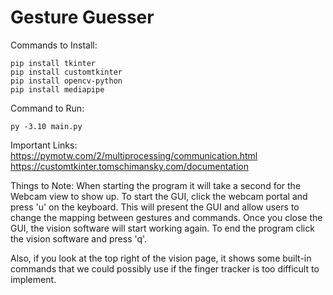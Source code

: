 # Gesture Guesser

Commands to Install:
```
pip install tkinter
pip install customtkinter
pip install opencv-python
pip install mediapipe
```

Command to Run:
```
py -3.10 main.py
```

Important Links:
https://pymotw.com/2/multiprocessing/communication.html
https://customtkinter.tomschimansky.com/documentation

Things to Note:
When starting the program it will take a second for the Webcam view to show up. 
To start the GUI, click the webcam portal and press 'u' on the keyboard. This will present the GUI and allow users to change the mapping between gestures and commands. 
Once you close the GUI, the vision software will start working again. 
To end the program click the vision software and press 'q'.

Also, if you look at the top right of the vision page, it shows some built-in commands that we could possibly use if the finger tracker is too difficult to implement. 

